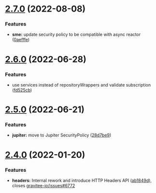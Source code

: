 # [2.7.0](https://github.com/gravitee-io/gravitee-policy-apikey/compare/2.6.0...2.7.0) (2022-08-08)


### Features

* **sme:** update security policy to be compatible with async reactor ([0aefffe](https://github.com/gravitee-io/gravitee-policy-apikey/commit/0aefffee035173aab12194d90adbf5ba01950410))

# [2.6.0](https://github.com/gravitee-io/gravitee-policy-apikey/compare/2.5.0...2.6.0) (2022-06-28)


### Features

* use services instead of repositoryWrappers and validate subscription ([fd525cb](https://github.com/gravitee-io/gravitee-policy-apikey/commit/fd525cbfd0fcbd02d935f95653a863a341a6c032))

# [2.5.0](https://github.com/gravitee-io/gravitee-policy-apikey/compare/2.4.0...2.5.0) (2022-06-21)


### Features

* **jupiter:** move to Jupiter SecurityPolicy ([28d7be9](https://github.com/gravitee-io/gravitee-policy-apikey/commit/28d7be98ccc209c8c3388ae73c79b9552c0a809a))

# [2.4.0](https://github.com/gravitee-io/gravitee-policy-apikey/compare/2.3.0...2.4.0) (2022-01-20)


### Features

* **headers:** Internal rework and introduce HTTP Headers API ([ab1849d](https://github.com/gravitee-io/gravitee-policy-apikey/commit/ab1849df3f8eb1c3e8955585871ff4b8e61b9ac7)), closes [gravitee-io/issues#6772](https://github.com/gravitee-io/issues/issues/6772)
